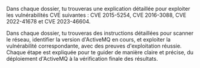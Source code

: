 Dans chaque dossier, tu trouveras une explication détaillée pour exploiter les vulnérabilités CVE suivantes : CVE 2015-5254, CVE 2016-3088, CVE 2022-41678 et CVE 2023-46604.

Dans chaque dossier, tu trouveras des instructions détaillées pour scanner le réseau, identifier la version d'ActiveMQ en cours, et exploiter la vulnérabilité correspondante, avec des preuves d'exploitation réussie. Chaque étape est expliquée pour te guider de manière claire et précise, du déploiement d'ActiveMQ à la vérification finale des résultats.
